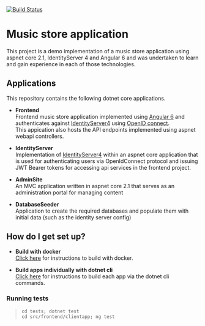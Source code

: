 
[![Build Status](https://travis-ci.org/donalfenwick/dotnetcore-musicstore-demo.svg?branch=master)](https://travis-ci.org/donalfenwick/dotnetcore-musicstore-demo)

# Music store application

This project is a demo implementation of a music store application using aspnet core 2.1, IdentityServer 4 and Angular 6 and was undertaken to learn and gain experience in each of those technologies.

## Applications
This repository contains the following dotnet core applications.

- **Frontend**   
Frontend music store application implemented using [Angular 6](https://angular.io) and authenticates against [IdentityServer4](http://docs.identityserver.io/en/release/) using [OpenID connect](http://openid.net/connect/).  
This appication also hosts the API endpoints implemented using aspnet webapi controllers.
  
- **IdentityServer**   
Implementation of [IdentityServer4](http://docs.identityserver.io/en/release/) within an aspnet core application that is used for authenticating users via OpenIdConnect protocol and issuing JWT Bearer tokens for accessing api services in the frontend project.
  
- **AdminSite**  
An MVC application written in aspnet core 2.1 that serves as an administration portal for managing content

- **DatabaseSeeder**  
Application to create the required databases and populate them with initial data (such as the identity server config)

## How do I get set up?

- **Build with docker**  
[Click here](docs/docker-build.md) for instructions to build with docker.  
  
- **Build apps individually with dotnet cli**  
[Click here](docs/local-build.md) for instructions to build each app via the dotnet cli commands.  
  
    
### Running tests

> `cd tests; dotnet test`  
> `cd src/frontend/clientapp; ng test`  
